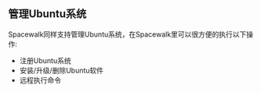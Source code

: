 ## 管理Ubuntu系统
Spacewalk同样支持管理Ubuntu系统，在Spacewalk里可以很方便的执行以下操作:    
* 注册Ubuntu系统
* 安装/升级/删除Ubuntu软件
* 远程执行命令
